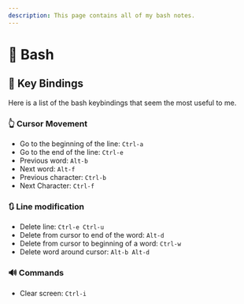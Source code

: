 ```yaml
---
description: This page contains all of my bash notes.
---
```


# 🎯 Bash

## 🎹 Key Bindings

Here is a list of the bash keybindings that seem the most useful to me.

### 👆 Cursor Movement

* Go to the beginning of the line: `Ctrl-a`
* Go to the end of the line: `Ctrl-e`
* Previous word: `Alt-b`
* Next word: `Alt-f`
* Previous character: `Ctrl-b`
* Next Character: `Ctrl-f`

### 🔃 Line modification

* Delete line: `Ctrl-e Ctrl-u`
* Delete from cursor to end of the word: `Alt-d`
* Delete from cursor to beginning of a word: `Ctrl-w`
* Delete word around cursor: `Alt-b Alt-d`

### 🔊 Commands

* Clear screen: `Ctrl-i`

